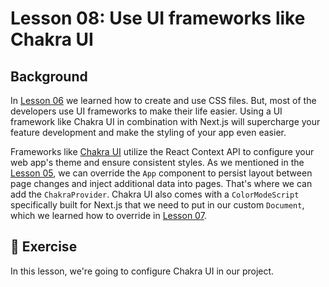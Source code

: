 # Lesson 08: Use UI frameworks like Chakra UI

## Background
In [Lesson 06](../lesson-06/README.md) we learned how to create and use CSS files. But, most of the developers use UI frameworks to make their life easier. Using a UI framework like Chakra UI in combination with Next.js will supercharge your feature development and make the styling of your app even easier.

Frameworks like [Chakra UI](https://chakra-ui.com) utilize the React Context API to configure your web app's theme and ensure consistent styles. As we mentioned in the [Lesson 05](../lesson-05/README.md), we can override the `App` component to persist layout between page changes and inject additional data into pages. That's where we can add the `ChakraProvider`. Chakra UI also comes with a `ColorModeScript` specifically built for Next.js that we need to put in our custom `Document`, which we learned how to override in [Lesson 07](../lesson-07/README.md).

## 🚀 Exercise
In this lesson, we're going to configure Chakra UI in our project.